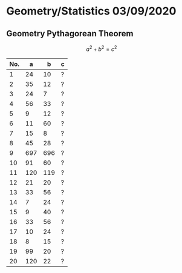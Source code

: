 # Geometry/Statistics 03/09/2020 



## Geometry Pythagorean Theorem
$$a^{2} + b^{2} = c^{2}$$


| No. | a | b | c |
|-|-|-|-|
| 1 | 24 | 10 | ? |
| 2 | 35 | 12 | ? |
| 3 | 24 | 7 | ? |
| 4 | 56 | 33 | ? |
| 5 | 9 | 12 | ? |
| 6 | 11 | 60 | ? |
| 7 | 15 | 8 | ? |
| 8 | 45 | 28 | ? |
| 9 | 697 | 696 | ? |
| 10 | 91 | 60 | ? |
| 11 | 120 | 119 | ? |
| 12 | 21 | 20 | ? |
| 13 | 33 | 56 | ? |
| 14 | 7 | 24 | ? |
| 15 | 9 | 40 | ? |
| 16 | 33 | 56 | ? |
| 17 | 10 | 24 | ? |
| 18 | 8 | 15 | ? |
| 19 | 99 | 20 | ? |
| 20 | 120 | 22 | ? |

